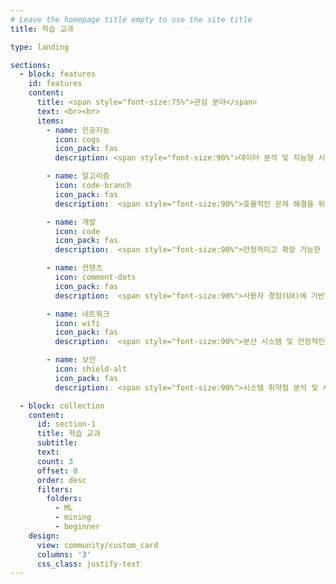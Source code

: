 ```yaml
---
# Leave the homepage title empty to use the site title
title: 학습 교과

type: landing

sections:
  - block: features
    id: features
    content:
      title: <span style="font-size:75%">관심 분야</span>
      text: <br><br>
      items:
        - name: 인공지능
          icon: cogs
          icon_pack: fas
          description: <span style="font-size:90%">데이터 분석 및 지능형 시스템 구축을 위한 머신러닝 기술 연구 및 적용</span><br><br>

        - name: 알고리즘
          icon: code-branch
          icon_pack: fas
          description:  <span style="font-size:90%">효율적인 문제 해결을 위한 자료구조 및 알고리즘 설계</span><br><br>

        - name: 개발
          icon: code
          icon_pack: fas
          description:  <span style="font-size:90%">안정적이고 확장 가능한 웹/앱 서비스 개발 및 소프트웨어 아키텍처 설계</span><br><br>

        - name: 컨텐츠
          icon: comment-dots
          icon_pack: fas
          description:  <span style="font-size:90%">사용자 경험(UX)에 기반한 창의적인 인터랙티브 콘텐츠 기획 및 제작</span><br><br>

        - name: 네트워크
          icon: wifi
          icon_pack: fas
          description:  <span style="font-size:90%">분산 시스템 및 안정적인 서비스 통신을 위한 네트워크 프로토콜 이해</span><br><br>

        - name: 보안
          icon: shield-alt
          icon_pack: fas
          description:  <span style="font-size:90%">시스템 취약점 분석 및 시큐어 코딩을 통한 견고한 소프트웨어 보안 구축</span><br><br>

  - block: collection
    content:
      id: section-1
      title: 학습 교과
      subtitle:
      text:
      count: 3
      offset: 0
      order: desc
      filters:
        folders:
          - ML
          - mining
          - beginner
    design:
      view: community/custom_card
      columns: '3'
      css_class: justify-text
---
```

